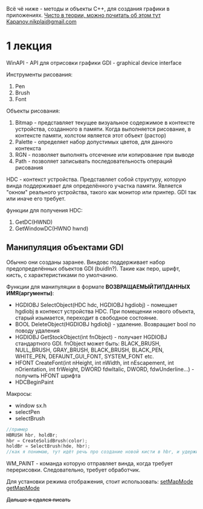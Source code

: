 Всё чё ниже - методы и объекты C++, для создания графики в приложениях.
[Чисто в теории, можно почитать об этом тут](https://narovol.narod.ru/_tbkp/New_MSDN_API/api_gdi.htm)
Kapanov.nikplai@gmail.com

# 1 лекция

WinAPI - API для отрисовки графики
GDI - graphical device interface

Инструменты рисования:

1. Pen
2. Brush
3. Font

Объекты рисования:

1. Bitmap - представляет текущее визуальное содержимое в контексте устройства, созданного в памяти. Когда выполняется рисование, в контексте памяти, холстом является этот объект (растор)
2. Palette - определяет набор допустимых цветов, для данного контекста
3. RGN - позволяет выполнять отсечение или копирование при выводе
4. Path - позволяет записывать последовательность операций рисования

HDC - контекст устройства. Представляет собой структуру, которую винда поддерживает для определённого участка памяти. Является "окном" реального устройства, такого как монитор или принтер. GDI так или иначе его требует.

функции для получения HDC:

1. GetDC(HWND)
2. GetWindowDC(HWNO hwnd)

## Манипуляция объектами GDI

Обычно они созданы заранее.
Виндовс поддерживает набор предопределённых объектов GDI (buidIn?). Такие как перо, шрифт, кисть, с характеристиками по умолчанию.

Функции для манипуляции в формате **ВОЗВРАЩАЕМЫЙ*ТИП*ДАННЫХ ИМЯ(аргументы)**:

- HGDIOBJ SelectObject(HDC hdc, HGDIOBJ hgdiobj) - помещает hgdiobj в контекст устройства HDC. При помещении нового объекта, старый изымается, переходит в свободное состояние.
- BOOL DeleteObject(HGDIOBJ hgdiobj) - удаление. Возвращает bool по поводу удаления
- HGDIOBJ GetStockObject(int fnObject) - получает HGDIOBJ стандартного GDI. fnObject может быть: BLACK_BRUSH, NULL_BRUSH, GRAY_BRUSH, BLACK_BRUSH, BLACK_PEN, WHITE_PEN, DEFAUNT_GUI_FONT, SYSTEM_FONT etc.
- HFONT CreateFont(int nHeight, int nWidth, int nEscapement, int nOrientation, int frWeight, DWORD fdwItalic, DWORD, fdwUnderline...) - получить HFONT шрифта
- HDCBeginPaint

Макросы:

- window sx.h
- selectPen
- selectBrush

```CPP
//пример
HBRUSH hbr, holdBr;
hbr = CreateSolidBrush(color);
holdBr = SelectBrush(hde, hbr);
//как я понимаю, тут идёт речь про создание новой кисти в hbr, и удерживание старой в holdbr
```

WM_PAINT - команда которую отправляет винда, когда требует перерисовки. Следовательно, требует обработчик.

Для установки режима отображения, стоит использовать:
[setMapMode](https://narovol.narod.ru/_tbkp/New_MSDN_API/Coordinate_spaces/fn_setmapmode.htm)
[getMapMode](https://narovol.narod.ru/_tbkp/New_MSDN_API/Coordinate_spaces/fn_getmapmode.htm)

~~Дальше я сдался писать~~
